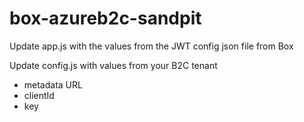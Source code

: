 # box-azureb2c-sandpit
Update app.js with the values from the JWT config json file from Box

Update config.js with values from your B2C tenant 
- metadata URL
- clientId
- key
